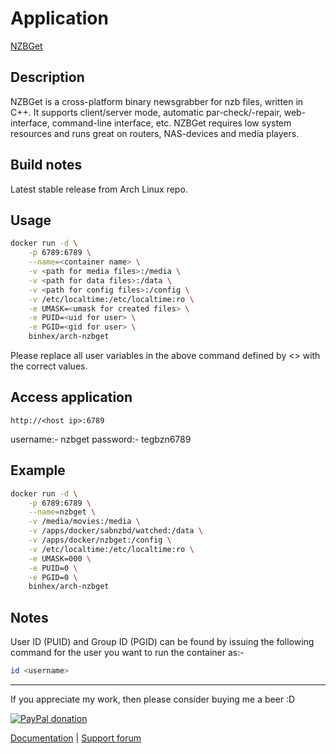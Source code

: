 # Application

[NZBGet](http://nzbget.net/)

## Description

NZBGet is a cross-platform binary newsgrabber for nzb files, written in C++. It
supports client/server mode, automatic par-check/-repair, web-interface,
command-line interface, etc. NZBGet requires low system resources and runs great
on routers, NAS-devices and media players.

## Build notes

Latest stable release from Arch Linux repo.

## Usage

```bash
docker run -d \
    -p 6789:6789 \
    --name=<container name> \
    -v <path for media files>:/media \
    -v <path for data files>:/data \
    -v <path for config files>:/config \
    -v /etc/localtime:/etc/localtime:ro \
    -e UMASK=<umask for created files> \
    -e PUID=<uid for user> \
    -e PGID=<gid for user> \
    binhex/arch-nzbget
```

Please replace all user variables in the above command defined by <> with the
correct values.

## Access application

`http://<host ip>:6789`

username:- nzbget
password:- tegbzn6789

## Example

```bash
docker run -d \
    -p 6789:6789 \
    --name=nzbget \
    -v /media/movies:/media \
    -v /apps/docker/sabnzbd/watched:/data \
    -v /apps/docker/nzbget:/config \
    -v /etc/localtime:/etc/localtime:ro \
    -e UMASK=000 \
    -e PUID=0 \
    -e PGID=0 \
    binhex/arch-nzbget
```

## Notes

User ID (PUID) and Group ID (PGID) can be found by issuing the following command
for the user you want to run the container as:-

```bash
id <username>
```

___
If you appreciate my work, then please consider buying me a beer  :D

[![PayPal donation](https://www.paypal.com/en_US/i/btn/btn_donate_SM.gif)](https://www.paypal.com/cgi-bin/webscr?cmd=_s-xclick&hosted_button_id=MM5E27UX6AUU4)

[Documentation](https://github.com/binhex/documentation) | [Support forum](http://forums.unraid.net/index.php?topic=45843.0)
